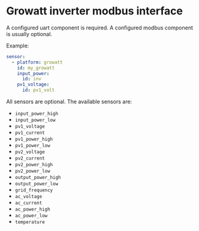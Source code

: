 # Growatt inverter modbus interface

A configured uart component is required.
A configured modbus component is usually optional.

Example:
```yaml
sensor:
  - platform: growatt
    id: my_growatt
    input_power:
      id: inv
    pv1_voltage:
      id: pv1_volt
```

All sensors are optional.  The available sensors are:
- `input_power_high`
- `input_power_low`
- `pv1_voltage`
- `pv1_current`
- `pv1_power_high`
- `pv1_power_low`
- `pv2_voltage`
- `pv2_current`
- `pv2_power_high`
- `pv2_power_low`
- `output_power_high`
- `output_power_low`
- `grid_frequency`
- `ac_voltage`
- `ac_current`
- `ac_power_high`
- `ac_power_low`
- `temperature`

